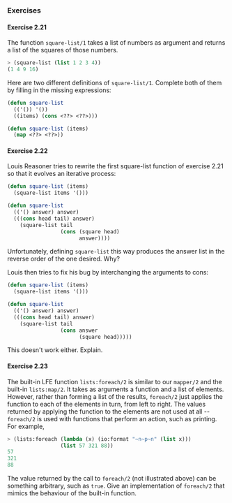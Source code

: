 ### Exercises

#### Exercise 2.21

The function ``square-list/1`` takes a list of numbers as argument and returns a list of the squares of those numbers.

```lisp
> (square-list (list 1 2 3 4))
(1 4 9 16)
```

Here are two different definitions of ``square-list/1``. Complete both of them by filling in the missing expressions:

```lisp
(defun square-list
  (('()) '())
  ((items) (cons <??> <??>)))
```
```lisp
(defun square-list (items)
  (map <??> <??>))
```

#### Exercise 2.22

Louis Reasoner tries to rewrite the first square-list function of exercise 2.21 so that it evolves an iterative process:

```lisp
(defun square-list (items)
  (square-list items '()))

(defun square-list
  (('() answer) answer)
  (((cons head tail) answer)
    (square-list tail
                 (cons (square head)
                       answer))))
```

Unfortunately, defining ``square-list`` this way produces the answer list in the reverse order of the one desired. Why?

Louis then tries to fix his bug by interchanging the arguments to cons:

```lisp
(defun square-list (items)
  (square-list items '()))

(defun square-list
  (('() answer) answer)
  (((cons head tail) answer)
    (square-list tail
                 (cons answer
                       (square head)))))
```

This doesn't work either. Explain.

#### Exercise 2.23

The built-in LFE function ``lists:foreach/2`` is similar to our ``mapper/2`` and the built-in ``lists:map/2``. It takes as arguments a function and a list of elements. However, rather than forming a list of the results, ``foreach/2`` just applies the function to each of the elements in turn, from left to right. The values returned by applying the function to the elements are not used at all -- ``foreach/2`` is used with functions that perform an action, such as printing. For example,

```lisp
> (lists:foreach (lambda (x) (io:format "~n~p~n" (list x)))
                 (list 57 321 88))
57
321
88
```

The value returned by the call to ``foreach/2`` (not illustrated above) can be something arbitrary, such as ``true``. Give an implementation of ``foreach/2`` that mimics the behaviour of the built-in function.
